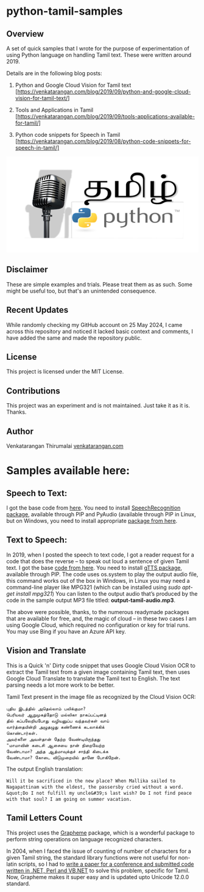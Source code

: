 # python-tamil-samples

## Overview

A set of quick samples that I wrote for the purpose of experimentation of using Python language on handling Tamil text. These were written around 2019. 

Details are in the following blog posts:
 1. Python and Google Cloud Vision for Tamil text [https://venkatarangan.com/blog/2019/09/python-and-google-cloud-vision-for-tamil-text/]

 1. Tools and Applications in Tamil [https://venkatarangan.com/blog/2019/09/tools-applications-available-for-tamil/]

 1. Python code snippets for Speech in Tamil [https://venkatarangan.com/blog/2019/08/python-code-snippets-for-speech-in-tamil/]

![Cover image](/github-preview.jpg)

## Disclaimer

These are simple examples and trials. Please treat them as as such. Some might be useful too, but that's an unintended consequence. 

## Recent Updates

While randomly checking my GitHub account on 25 May 2024, I came across this repository and noticed it lacked basic context and comments, I have added the same and made the repository public.

## License

This project is licensed under the MIT License.

## Contributions

This project was an experiment and is not maintained. Just take it as it is. Thanks.

## Author

Venkatarangan Thirumalai [venkatarangan.com](https://venkatarangan.com)

# Samples available here: #
## Speech to Text: ##
I got the base code from [here](https://medium.com/@rahulvaish/speech-to-text-python-77b510f06de). You need to install [SpeechRecognition package](https://www.lfd.uci.edu/~gohlke/pythonlibs/#pyaudio), available through PIP and PyAudio (available through PIP in Linux, but on Windows, you need to install appropriate [package from here](https://www.lfd.uci.edu/~gohlke/pythonlibs/#pyaudio).

## Text to Speech: ##
In 2019, when I posted the speech to text code, I got a reader request for a code that does the reverse – to speak out loud a sentence of given Tamil text. I got the base [code from here](https://www.thecrazyprogrammer.com/2018/05/python-text-to-speech.html). You need to install [gTTS package](https://gtts.readthedocs.io/en/latest/module.html#languages-gtts-lang), available through PIP. The code uses os.system to play the output audio file, this command works out of the box in Windows, in Linux you may need a command-line player like MPG321 (which can be installed using *sudo apt-get install mpg321*)
You can listen to the output audio that’s produced by the code in the sample output MP3 file titled: **output-tamil-audio.mp3**.

The above were possible, thanks, to the numerous readymade packages that are available for free, and, the magic of cloud – in these two cases I am using Google Cloud, which required no configuration or key for trial runs. You may use Bing if you have an Azure API key.

## Vision and Translate ## 
This is a Quick 'n' Dirty code snippet that uses Google Cloud Vision OCR to extract the Tamil text from a given image containing Tamil text, then uses Google Cloud Translate to translate the Tamil text to English. The text parsing needs a lot more work to be better. 

Tamil Text present in the image file as recognized by the Cloud Vision OCR: 
~~~~
புதிய இடத்தில் அதெல்லாம் பலிக்குமா?
பெரியவர் ஆறுமுகத்தோடு மல்லிகா நாகப்பட்டினத்
தில் கப்பலேறியபோது வழியனுப்ப வந்தவர்கள் வாய்
வார்த்தையின்றி அழுதழுது கண்ணைக் கடலாக்கிக்
கொண்டார்கள்.
அவர்களை அவள்தான் தேற்ற வேண்டியிருந்தது
"மாமாவின் கடைசி ஆசையை நான் நிறைவேற்ற
வேண்டாமா? அந்த ஆத்மாவுக்குச் சாந்தி கிடைக்க
வேண்டாமா? கோடை விடுமுறையில் தானே போகிறேன்.
~~~~
The output English translation:

~~~~
Will it be sacrificed in the new place? When Mallika sailed to Nagapattinam with the eldest, the passersby cried without a word. &quot;Do I not fulfill my uncle&#39;s last wish? Do I not find peace with that soul? I am going on summer vacation.
~~~~

## Tamil Letters Count ##
This project uses the [Grapheme](https://github.com/alvinlindstam/grapheme) package, which is a wonderful package to perform string operations on language recognized characters. 

In 2004, when I faced the issue of counting of number of characters for a given Tamil string, the standard library functions were not useful for non-latin scripts, so  I had to [write a paper for a conference and submitted code written in .NET, Perl and VB.NET](https://venkatarangan.com/blog/2004/12/counting-letters-in-an-unicode-string/) to solve this problem, specific for Tamil. Now, Grapheme makes it super easy and is updated upto Unicode 12.0.0 standard. 
